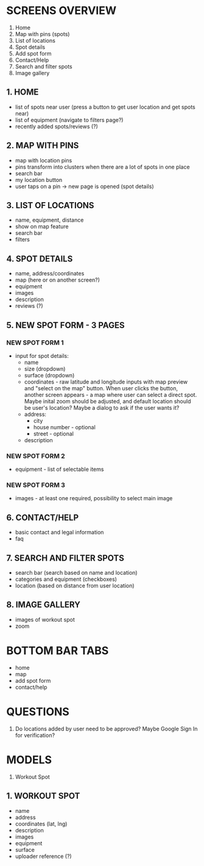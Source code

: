 # SCREENS OVERVIEW
1. Home
2. Map with pins (spots)
3. List of locations
4. Spot details
5. Add spot form
6. Contact/Help
7. Search and filter spots
8. Image gallery

## 1. HOME
- list of spots near user (press a button to get user location and get spots near)
- list of equipment (navigate to filters page?)
- recently added spots/reviews (?)

## 2. MAP WITH PINS 
- map with location pins
- pins transform into clusters when there are a lot of spots in one place
- search bar
- my location button
- user taps on a pin -> new page is opened (spot details)

## 3. LIST OF LOCATIONS
- name, equipment, distance
- show on map feature
- search bar
- filters

## 4. SPOT DETAILS
- name, address/coordinates
- map (here or on another screen?)
- equipment
- images
- description
- reviews (?)

## 5. NEW SPOT FORM - 3 PAGES
### NEW SPOT FORM 1
- input for spot details:
    - name
    - size (dropdown)
    - surface (dropdown)
    - coordinates - raw latitude and longitude inputs with map preview and "select on the map" button. When user clicks the button, another screen appears - a map where user can select a direct spot. Maybe inital zoom should be adjusted, and default location should be user's location? Maybe a dialog to ask if the user wants it?
    - address:
        - city
        - house number - optional
        - street - optional
    - description
### NEW SPOT FORM 2
- equipment - list of selectable items

### NEW SPOT FORM 3
- images - at least one required, possibility to select main image

## 6. CONTACT/HELP
- basic contact and legal information
- faq

## 7. SEARCH AND FILTER SPOTS
- search bar (search based on name and location)
- categories and equipment (checkboxes)
- location (based on distance from user location)

## 8. IMAGE GALLERY
- images of workout spot
- zoom

# BOTTOM BAR TABS
- home
- map
- add spot form
- contact/help

# QUESTIONS
1. Do locations added by user need to be approved? Maybe Google Sign In for verification?

# MODELS
1. Workout Spot

## 1. WORKOUT SPOT
- name
- address
- coordinates (lat, lng)
- description
- images
- equipment
- surface
- uploader reference (?)
